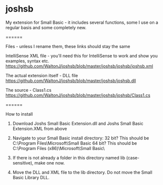joshsb
======

My extension for Small Basic - it includes several functions, some I use on a regular basis and some completely new.

======

Files - unless I rename them, these links should stay the same

IntelliSense XML file - you'll need this for IntelliSense to work and show you examples, syntax etc.
https://github.com/WaltonJ/joshsb/blob/master/joshsb/joshsb/joshsb.xml

The actual extension itself - DLL file
https://github.com/WaltonJ/joshsb/blob/master/joshsb/joshsb.dll

The source - Class1.cs
https://github.com/WaltonJ/joshsb/blob/master/joshsb/joshsb/Class1.cs

======

How to install

1) Download Joshs Small Basic Extension.dll and Joshs Small Basic Extension.XML from above

2) Navigate to your Small Basic install directory:
   32 bit? This should be C:\Program Files\Microsoft\Small Basic
   64 bit? This should be C:\Program Files (x86)\Microsoft\Small Basic\

3) If there is not already a folder in this directory named lib (case-sensitive), make one now.

4) Move the DLL and XML file to the lib directory. Do not move the Small Basic Library DLL.

